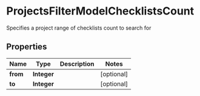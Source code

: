 

# ProjectsFilterModelChecklistsCount

Specifies a project range of checklists count to search for

## Properties

| Name | Type | Description | Notes |
|------------ | ------------- | ------------- | -------------|
|**from** | **Integer** |  |  [optional] |
|**to** | **Integer** |  |  [optional] |



